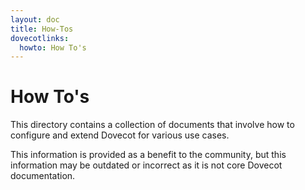 ```yaml
---
layout: doc
title: How-Tos
dovecotlinks:
  howto: How To's
---
```


# How To's

This directory contains a collection of documents that involve how to
configure and extend Dovecot for various use cases.

This information is provided as a benefit to the community, but this
information may be outdated or incorrect as it is not core Dovecot
documentation.

